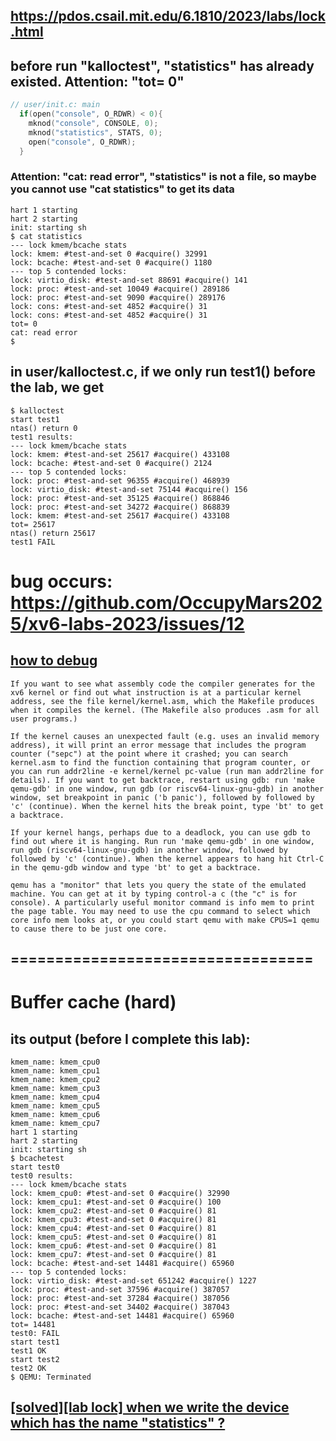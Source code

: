 ## https://pdos.csail.mit.edu/6.1810/2023/labs/lock.html

## before run "kalloctest", "statistics" has already existed. Attention: "tot= 0"
```c
// user/init.c: main
  if(open("console", O_RDWR) < 0){
    mknod("console", CONSOLE, 0);
    mknod("statistics", STATS, 0);
    open("console", O_RDWR);
  }
```
### Attention: "cat: read error", "statistics" is not a file, so maybe you cannot use "cat statistics" to get its data
```
hart 1 starting
hart 2 starting
init: starting sh
$ cat statistics
--- lock kmem/bcache stats
lock: kmem: #test-and-set 0 #acquire() 32991
lock: bcache: #test-and-set 0 #acquire() 1180
--- top 5 contended locks:
lock: virtio_disk: #test-and-set 88691 #acquire() 141
lock: proc: #test-and-set 10049 #acquire() 289186
lock: proc: #test-and-set 9090 #acquire() 289176
lock: cons: #test-and-set 4852 #acquire() 31
lock: cons: #test-and-set 4852 #acquire() 31
tot= 0
cat: read error
$    

```

## in user/kalloctest.c, if we only run test1() before the lab, we get 

```
$ kalloctest
start test1
ntas() return 0
test1 results:
--- lock kmem/bcache stats
lock: kmem: #test-and-set 25617 #acquire() 433108
lock: bcache: #test-and-set 0 #acquire() 2124
--- top 5 contended locks:
lock: proc: #test-and-set 96355 #acquire() 468939
lock: virtio_disk: #test-and-set 75144 #acquire() 156
lock: proc: #test-and-set 35125 #acquire() 868846
lock: proc: #test-and-set 34272 #acquire() 868839
lock: kmem: #test-and-set 25617 #acquire() 433108
tot= 25617
ntas() return 25617
test1 FAIL

```

# bug occurs: https://github.com/OccupyMars2025/xv6-labs-2023/issues/12


## [how to debug](https://pdos.csail.mit.edu/6.1810/2023/labs/guidance.html)
```
If you want to see what assembly code the compiler generates for the xv6 kernel or find out what instruction is at a particular kernel address, see the file kernel/kernel.asm, which the Makefile produces when it compiles the kernel. (The Makefile also produces .asm for all user programs.)

If the kernel causes an unexpected fault (e.g. uses an invalid memory address), it will print an error message that includes the program counter ("sepc") at the point where it crashed; you can search kernel.asm to find the function containing that program counter, or you can run addr2line -e kernel/kernel pc-value (run man addr2line for details). If you want to get backtrace, restart using gdb: run 'make qemu-gdb' in one window, run gdb (or riscv64-linux-gnu-gdb) in another window, set breakpoint in panic ('b panic'), followed by followed by 'c' (continue). When the kernel hits the break point, type 'bt' to get a backtrace.

If your kernel hangs, perhaps due to a deadlock, you can use gdb to find out where it is hanging. Run run 'make qemu-gdb' in one window, run gdb (riscv64-linux-gnu-gdb) in another window, followed by followed by 'c' (continue). When the kernel appears to hang hit Ctrl-C in the qemu-gdb window and type 'bt' to get a backtrace.

qemu has a "monitor" that lets you query the state of the emulated machine. You can get at it by typing control-a c (the "c" is for console). A particularly useful monitor command is info mem to print the page table. You may need to use the cpu command to select which core info mem looks at, or you could start qemu with make CPUS=1 qemu to cause there to be just one core.
```

## ==================================
# Buffer cache (hard)
## its output (before I complete this lab):
```
kmem_name: kmem_cpu0
kmem_name: kmem_cpu1
kmem_name: kmem_cpu2
kmem_name: kmem_cpu3
kmem_name: kmem_cpu4
kmem_name: kmem_cpu5
kmem_name: kmem_cpu6
kmem_name: kmem_cpu7
hart 1 starting
hart 2 starting
init: starting sh
$ bcachetest
start test0
test0 results:
--- lock kmem/bcache stats
lock: kmem_cpu0: #test-and-set 0 #acquire() 32990
lock: kmem_cpu1: #test-and-set 0 #acquire() 100
lock: kmem_cpu2: #test-and-set 0 #acquire() 81
lock: kmem_cpu3: #test-and-set 0 #acquire() 81
lock: kmem_cpu4: #test-and-set 0 #acquire() 81
lock: kmem_cpu5: #test-and-set 0 #acquire() 81
lock: kmem_cpu6: #test-and-set 0 #acquire() 81
lock: kmem_cpu7: #test-and-set 0 #acquire() 81
lock: bcache: #test-and-set 14481 #acquire() 65960
--- top 5 contended locks:
lock: virtio_disk: #test-and-set 651242 #acquire() 1227
lock: proc: #test-and-set 37596 #acquire() 387057
lock: proc: #test-and-set 37284 #acquire() 387056
lock: proc: #test-and-set 34402 #acquire() 387043
lock: bcache: #test-and-set 14481 #acquire() 65960
tot= 14481
test0: FAIL
start test1
test1 OK
start test2
test2 OK
$ QEMU: Terminated
```

## [[solved][lab lock] when we write the device which has the name "statistics" ? ](https://github.com/OccupyMars2025/xv6-labs-2023/issues/14)